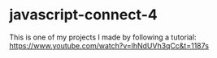 # javascript-connect-4
This is one of my projects I made by following a tutorial: 
https://www.youtube.com/watch?v=lhNdUVh3qCc&t=1187s
